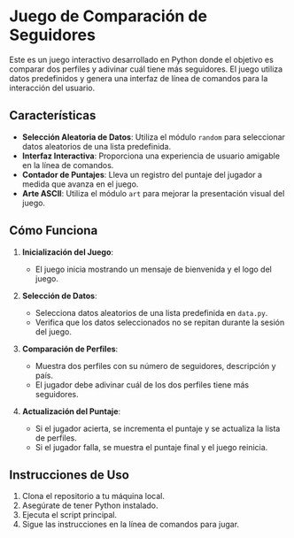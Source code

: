 # Juego de Comparación de Seguidores

Este es un juego interactivo desarrollado en Python donde el objetivo es comparar dos perfiles y adivinar cuál tiene más seguidores. El juego utiliza datos predefinidos y genera una interfaz de línea de comandos para la interacción del usuario.

## Características

- **Selección Aleatoria de Datos**: Utiliza el módulo `random` para seleccionar datos aleatorios de una lista predefinida.
- **Interfaz Interactiva**: Proporciona una experiencia de usuario amigable en la línea de comandos.
- **Contador de Puntajes**: Lleva un registro del puntaje del jugador a medida que avanza en el juego.
- **Arte ASCII**: Utiliza el módulo `art` para mejorar la presentación visual del juego.

## Cómo Funciona

1. **Inicialización del Juego**:
    - El juego inicia mostrando un mensaje de bienvenida y el logo del juego.

2. **Selección de Datos**:
    - Selecciona datos aleatorios de una lista predefinida en `data.py`.
    - Verifica que los datos seleccionados no se repitan durante la sesión del juego.

3. **Comparación de Perfiles**:
    - Muestra dos perfiles con su número de seguidores, descripción y país.
    - El jugador debe adivinar cuál de los dos perfiles tiene más seguidores.

4. **Actualización del Puntaje**:
    - Si el jugador acierta, se incrementa el puntaje y se actualiza la lista de perfiles.
    - Si el jugador falla, se muestra el puntaje final y el juego reinicia.

## Instrucciones de Uso

1. Clona el repositorio a tu máquina local.
2. Asegúrate de tener Python instalado.
3. Ejecuta el script principal.
4. Sigue las instrucciones en la línea de comandos para jugar.
